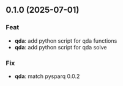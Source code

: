 ## 0.1.0 (2025-07-01)

### Feat

- **qda**: add python script for qda functions
- **qda**: add python script for qda solve

### Fix

- **qda**: match pysparq 0.0.2
